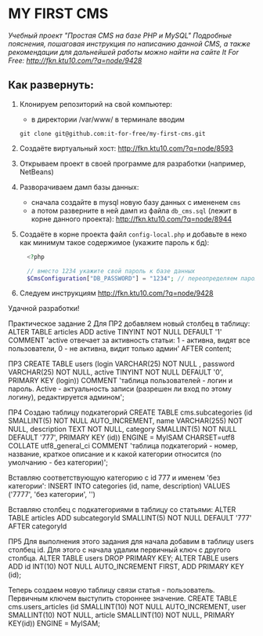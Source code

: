 # MY FIRST CMS

*Учебный проект "Простая CMS на базе PHP и MySQL" Подробные пояснения, пошаговая инструкция по написанию данной CMS, а также рекомендации для дальнейшей работы можно найти на сайте It For Free: http://fkn.ktu10.com/?q=node/9428*
## Как развернуть:

   1) Клонируем репозиторий на свой компьютер:
        - в директории /var/www/ в терминале вводим 
        ```
        git clone git@github.com:it-for-free/my-first-cms.git
        ```

   2) Создаёте виртуальный хост: http://fkn.ktu10.com/?q=node/8593

   3) Открываем проект в своей программе для разработки (например, NetBeans)

   4) Разворачиваем дамп базы данных:
        - сначала создайте в mysql новую базу данных с имененем `cms`
        - а потом разверните в ней дамп из файла `db_cms.sql` (лежит в корне данного проекта): http://fkn.ktu10.com/?q=node/8944

   5) Создаёте в корне проекта файл `config-local.php` и добавьте в неко как минимум такое содержимое (укажите пароль к бд):
      ```php
        <?php

        // вместо 1234 укажите свой пароль к базе данных
        $CmsConfiguration["DB_PASSWORD"] = "1234"; // переопределяем пароль к базе данных
       ```

   6) Следуем инструкциям http://fkn.ktu10.com/?q=node/9428

Удачной разработки!

Практическое задание 2
Для ПР2 добавляем новый столбец в таблицу:
ALTER TABLE articles ADD active TINYINT NOT NULL DEFAULT '1' 
COMMENT 'active отвечает за активность статьи: 
1 - активна, видят все пользователи, 
0 - не активна, видит только админ' AFTER content;

ПР3
CREATE TABLE users (login VARCHAR(25) NOT NULL , password VARCHAR(25) NOT NULL, 
active TINYINT NOT NULL DEFAULT '0', PRIMARY KEY (login)) COMMENT 'таблица 
пользователей - логин и пароль. Active - актуальность записи (разрешен ли вход 
по этому логину), редактируется админом';

ПР4
Создаю таблицу подкатегорий
CREATE TABLE cms.subcategories (id SMALLINT(5) NOT NULL AUTO_INCREMENT, name
VARCHAR(255) NOT NULL, description TEXT NOT NULL, category SMALLINT(5) NOT NULL 
DEFAULT '777', PRIMARY KEY (id)) ENGINE = MyISAM CHARSET=utf8 COLLATE
utf8_general_ci COMMENT 'таблица подкатегорий - номер, название, краткое 
описание и к какой категории относится (по умолчанию - без категории)';

Вставляю соответствующую категорию с id 777 и именем 'без категории':
INSERT INTO categories (id, name, description) VALUES ('7777', 'без категории', '')

Вставляю столбец с подкатегориями в таблицу со статьями:
ALTER TABLE articles ADD subcategoryId SMALLINT(5) NOT NULL DEFAULT '777' AFTER 
categoryId

ПР5
Для выполнения этого задания для начала добавим в таблицу users столбец id. Для 
этого с начала удалим первичный ключ с другого столбца.
ALTER TABLE users DROP PRIMARY KEY;
ALTER TABLE users ADD id INT(10) NOT NULL AUTO_INCREMENT FIRST, ADD PRIMARY KEY (id);

Теперь создаем новую таблицу связи статья - пользователь. Первичным ключем 
выступить стороннее значение.
CREATE TABLE cms.users_articles (id SMALLINT(10) NOT NULL AUTO_INCREMENT, 
user SMALLINT(10) NOT NULL, article SMALLINT(10) NOT NULL, PRIMARY KEY(id)) 
ENGINE = MyISAM;